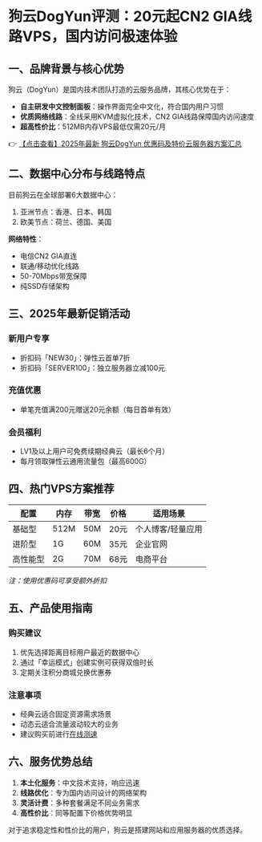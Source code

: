 # 狗云DogYun评测：20元起CN2 GIA线路VPS，国内访问极速体验

## 一、品牌背景与核心优势

狗云（DogYun）是国内技术团队打造的云服务品牌，其核心优势在于：
- **自主研发中文控制面板**：操作界面完全中文化，符合国内用户习惯
- **优质网络线路**：全线采用KVM虚拟化技术，CN2 GIA线路保障国内访问速度
- **超高性价比**：512MB内存VPS最低仅需20元/月

👉 [【点击查看】2025年最新 狗云DogYun 优惠码及特价云服务器方案汇总](https://bit.ly/DogYun)

## 二、数据中心分布与线路特点

目前狗云在全球部署6大数据中心：
1. 亚洲节点：香港、日本、韩国
2. 欧美节点：荷兰、德国、美国

**网络特性**：
- 电信CN2 GIA直连
- 联通/移动优化线路
- 50-70Mbps带宽保障
- 纯SSD存储架构

## 三、2025年最新促销活动

### 新用户专享
- 折扣码「NEW30」：弹性云首单7折
- 折扣码「SERVER100」：独立服务器立减100元

### 充值优惠
- 单笔充值满200元赠送20元余额（每日首单有效）

### 会员福利
- LV1及以上用户可免费续期经典云（最长6个月）
- 每月领取弹性云通用流量包（最高600G）

## 四、热门VPS方案推荐

| 配置       | 内存 | 带宽 | 价格   | 适用场景         |
|------------|------|------|--------|------------------|
| 基础型     | 512M | 50M  | 20元   | 个人博客/轻量应用|
| 进阶型     | 1G   | 60M  | 35元   | 企业官网        |
| 高性能型   | 2G   | 70M  | 68元   | 电商平台        |

*注：使用优惠码可享受额外折扣*

## 五、产品使用指南

### 购买建议
1. 优先选择距离目标用户最近的数据中心
2. 通过「幸运模式」创建实例可获得双倍时长
3. 定期关注积分商城兑换优惠券

### 注意事项
- 经典云适合固定资源需求场景
- 动态云适合流量波动较大的业务
- 建议购买前进行[在线测速](https://bit.ly/DogYun)

## 六、服务优势总结

1. **本土化服务**：中文技术支持，响应迅速
2. **线路优化**：专为国内访问设计的网络架构
3. **灵活计费**：多种套餐满足不同业务需求
4. **高性价比**：同等配置下价格优势明显

对于追求稳定性和性价比的用户，狗云是搭建网站和应用服务器的优质选择。